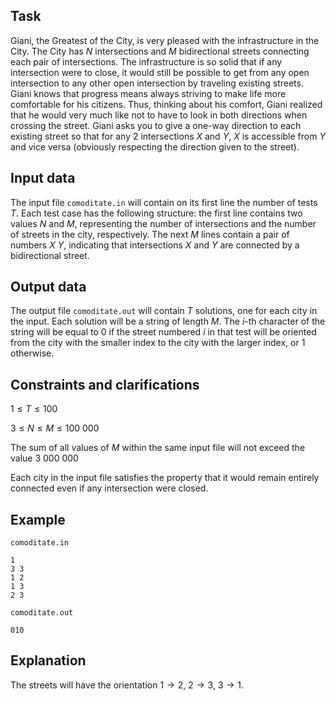## Task

Giani, the Greatest of the City, is very pleased with the infrastructure in the City. The City has $N$ intersections and $M$ bidirectional streets connecting each pair of intersections. The infrastructure is so solid that if any intersection were to close, it would still be possible to get from any open intersection to any other open intersection by traveling existing streets. Giani knows that progress means always striving to make life more comfortable for his citizens. Thus, thinking about his comfort, Giani realized that he would very much like not to have to look in both directions when crossing the street. Giani asks you to give a one-way direction to each existing street so that for any 2 intersections $X$ and $Y$, $X$ is accessible from $Y$ and vice versa (obviously respecting the direction given to the street).

## Input data

The input file `comoditate.in` will contain on its first line the number of tests $T$. Each test case has the following structure: the first line contains two values $N$ and $M$, representing the number of intersections and the number of streets in the city, respectively. The next $M$ lines contain a pair of numbers $X$ $Y$, indicating that intersections $X$ and $Y$ are connected by a bidirectional street.

## Output data

The output file `comoditate.out` will contain $T$ solutions, one for each city in the input. Each solution will be a string of length $M$. The $i$-th character of the string will be equal to 0 if the street numbered $i$ in that test will be oriented from the city with the smaller index to the city with the larger index, or 1 otherwise.

## Constraints and clarifications

$1 \leq T \leq 100$

$3 \leq N \leq M \leq 100\ 000$

The sum of all values of $M$ within the same input file will not exceed the value $3\ 000\ 000$

Each city in the input file satisfies the property that it would remain entirely connected even if any intersection were closed.

## Example

`comoditate.in`

```
1
3 3
1 2
1 3
2 3
```

`comoditate.out`

```
010
```

## Explanation

The streets will have the orientation $1 \rightarrow 2$, $2 \rightarrow 3$, $3 \rightarrow 1$.